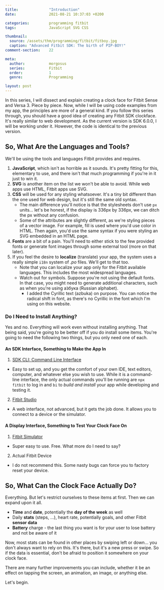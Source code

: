 ```yaml
---
title:              "Introduction"
date:               2021-08-21 10:37:03 +0200

categories:         programming fitbit
tags:               JavaScript SVG CSS

thumbnail:
  source: /assets/thm/programming/fitbit/fitboy.jpg
  caption: "Advanced Fitbit SDK: The birth of PIP-BOY!"
comment-section:    22

meta:
  author:           morgosus
  series:           Fitbit
  order:            1
  genre:            Programming

layout: post
---
```

In this series, I will dissect and explain creating a clock face for Fitbit Sense and Versa 3. Piece by piece. Now, while I will be using code examples from my app, the principles are more of a general kind. If you follow this series through, you should have a good idea of creating any Fitbit SDK clockface. It's really similar to web development. As the current version is SDK 6.0.0, I will be working under it. However, the code is identical to the previous version.

## So, What Are the Languages and Tools?
We'll be using the tools and languages Fitbit provides and requires.

1. **JavaScript**, which isn't as horrible as it sounds. It's pretty fitting for this, elementary to use, and there isn't that much programming if you're in it just to win it.
2. **SVG** is another item on the list we won't be able to avoid. While web apps use HTML, Fitbit apps use SVG.
3. **CSS** will be used for any styling whatsoever. It's a tiny bit different than the one used for web design, but it's still the same old syntax.
    - The main difference you'll notice is that the stylesheets don't use `px` units... let's be honest, if the display is 336px by 336px, we can ditch the px without any confusion.
    - Some of the attributes are slightly different, as we're styling pieces of a vector image. For example, fill is used where you'd use color in HTML. Then again, you'd use the same syntax if you were styling an SVG embedded in an HTML page.
4. **Fonts** are a bit of a pain. You'll need to either stick to the few provided fonts or generate font images through some external tool (more on that later).
5. If you feel the desire to **localize** (translate) your app, the system uses a really simple `i18n` system of *.po* files. We'll get to that too.
    - Note that you can localize your app only for the Fitbit available languages. This includes the most widespread languages.
    - Watch out for symbols. Suppose you're not using the default fonts. In that case, you might need to generate additional characters, such as when you're using а́збука (Russian alphabet).
        - I added the Cyrillic text (azbuka) on purpose. You can notice the radical shift in font, as there's no Cyrillic in the font which I'm using on this website.

### Do I Need to Install Anything?

Yes and no. Everything will work even without installing anything. That being said, you're going to be better off if you do install some items. You're going to need the following two things, but you only need one of each.

#### An SDK Interface, Something to Make the App In
1. [SDK CLI: Command Line Interface]()
- Easy to set up, and you get the comfort of your own IDE, text editors, computer, and whatever else you wish to use. While it is a command-line interface, the only actual commands you'll be running are `npx fitbit` to log in and `bi` to *build and install* your app while developing and testing it.
2. [Fitbit Studio](https://studio.fitbit.com/)
- A web interface, not advanced, but it gets the job done. It allows you to connect to a device or the simulator.

#### A Display Interface, Something to Test Your Clock Face On
1. [Fitbit Simulator](https://simulator-updates.fitbit.com/download/latest/win)
- Super easy to use. Free. What more do I need to say?
2. Actual Fitbit Device
- I do not recommend this. Some nasty bugs can force you to factory reset your device.


## So, What Can the Clock Face Actually Do?

Everything. But let's restrict ourselves to these items at first. Then we can expand upon it all.

- **Time** and **date**, potentially the **day of the week** as well
- Daily **stats** (steps, ...), heart rate, potentially goals, and other Fitbit **sensor data**
- **Battery** charge - the last thing you want is for your user to lose battery and not be aware of it

Now, most stats can be found in other places by swiping left or down... you don't always want to rely on this. It's there, but it's a new press or swipe. So if the data is essential, don't be afraid to position it somewhere on your clock face.

There are many further improvements you can include, whether it be an effect on tapping the screen, an animation, an image, or anything else.

Let's begin.
